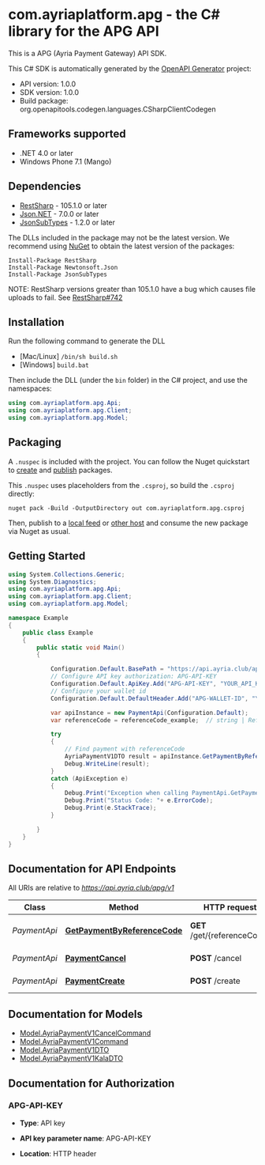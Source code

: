 # com.ayriaplatform.apg - the C# library for the APG API

This is a APG (Ayria Payment Gateway) API SDK.

This C# SDK is automatically generated by the [OpenAPI Generator](https://openapi-generator.tech) project:

- API version: 1.0.0
- SDK version: 1.0.0
- Build package: org.openapitools.codegen.languages.CSharpClientCodegen

## Frameworks supported


- .NET 4.0 or later
- Windows Phone 7.1 (Mango)

## Dependencies


- [RestSharp](https://www.nuget.org/packages/RestSharp) - 105.1.0 or later
- [Json.NET](https://www.nuget.org/packages/Newtonsoft.Json/) - 7.0.0 or later
- [JsonSubTypes](https://www.nuget.org/packages/JsonSubTypes/) - 1.2.0 or later

The DLLs included in the package may not be the latest version. We recommend using [NuGet](https://docs.nuget.org/consume/installing-nuget) to obtain the latest version of the packages:

```
Install-Package RestSharp
Install-Package Newtonsoft.Json
Install-Package JsonSubTypes
```

NOTE: RestSharp versions greater than 105.1.0 have a bug which causes file uploads to fail. See [RestSharp#742](https://github.com/restsharp/RestSharp/issues/742)

## Installation

Run the following command to generate the DLL

- [Mac/Linux] `/bin/sh build.sh`
- [Windows] `build.bat`

Then include the DLL (under the `bin` folder) in the C# project, and use the namespaces:

```csharp
using com.ayriaplatform.apg.Api;
using com.ayriaplatform.apg.Client;
using com.ayriaplatform.apg.Model;

```


## Packaging

A `.nuspec` is included with the project. You can follow the Nuget quickstart to [create](https://docs.microsoft.com/en-us/nuget/quickstart/create-and-publish-a-package#create-the-package) and [publish](https://docs.microsoft.com/en-us/nuget/quickstart/create-and-publish-a-package#publish-the-package) packages.

This `.nuspec` uses placeholders from the `.csproj`, so build the `.csproj` directly:

```
nuget pack -Build -OutputDirectory out com.ayriaplatform.apg.csproj
```

Then, publish to a [local feed](https://docs.microsoft.com/en-us/nuget/hosting-packages/local-feeds) or [other host](https://docs.microsoft.com/en-us/nuget/hosting-packages/overview) and consume the new package via Nuget as usual.


## Getting Started

```csharp
using System.Collections.Generic;
using System.Diagnostics;
using com.ayriaplatform.apg.Api;
using com.ayriaplatform.apg.Client;
using com.ayriaplatform.apg.Model;

namespace Example
{
    public class Example
    {
        public static void Main()
        {

            Configuration.Default.BasePath = "https://api.ayria.club/apg/v1";
            // Configure API key authorization: APG-API-KEY
            Configuration.Default.ApiKey.Add("APG-API-KEY", "YOUR_API_KEY");
            // Configure your wallet id
            Configuration.Default.DefaultHeader.Add("APG-WALLET-ID", "YOUR_WALLET_ID");

            var apiInstance = new PaymentApi(Configuration.Default);
            var referenceCode = referenceCode_example;  // string | ReferenceCode of payment to return

            try
            {
                // Find payment with referenceCode
                AyriaPaymentV1DTO result = apiInstance.GetPaymentByReferenceCode(referenceCode);
                Debug.WriteLine(result);
            }
            catch (ApiException e)
            {
                Debug.Print("Exception when calling PaymentApi.GetPaymentByReferenceCode: " + e.Message );
                Debug.Print("Status Code: "+ e.ErrorCode);
                Debug.Print(e.StackTrace);
            }

        }
    }
}
```

## Documentation for API Endpoints

All URIs are relative to *https://api.ayria.club/apg/v1*

Class | Method | HTTP request | Description
------------ | ------------- | ------------- | -------------
*PaymentApi* | [**GetPaymentByReferenceCode**](docs/PaymentApi.md#getpaymentbyreferencecode) | **GET** /get/{referenceCode} | Find payment with referenceCode
*PaymentApi* | [**PaymentCancel**](docs/PaymentApi.md#paymentcancel) | **POST** /cancel | Cancel a  payment
*PaymentApi* | [**PaymentCreate**](docs/PaymentApi.md#paymentcreate) | **POST** /create | Add a new payment


## Documentation for Models

 - [Model.AyriaPaymentV1CancelCommand](docs/AyriaPaymentV1CancelCommand.md)
 - [Model.AyriaPaymentV1Command](docs/AyriaPaymentV1Command.md)
 - [Model.AyriaPaymentV1DTO](docs/AyriaPaymentV1DTO.md)
 - [Model.AyriaPaymentV1KalaDTO](docs/AyriaPaymentV1KalaDTO.md)


## Documentation for Authorization


### APG-API-KEY

- **Type**: API key

- **API key parameter name**: APG-API-KEY
- **Location**: HTTP header
